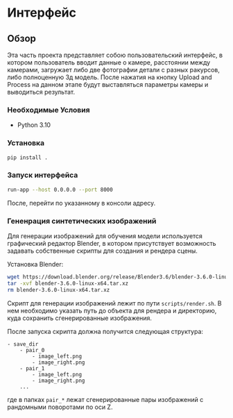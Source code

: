 # Интерфейс

## Обзор

Эта часть проекта представляет собою пользовательский интерфейс, в котором пользователь вводит данные о камере, расстоянии между камерами, загружает либо две фотографии детали с разных ракурсов, либо полноценную 3д модель. После нажатия на кнопку Upload and Process на данном этапе будут выставляться параметры камеры и выводиться результат.

### Необходимые Условия

- Python 3.10

### Установка

```bash
pip install .
```

### Запуск интерфейса

```bash
run-app --host 0.0.0.0 --port 8000
```

После, перейти по указанному в консоли адресу.

### Гененрация синтетических изображений

Для генерации изображений для обучения модели используется графический редактор Blender, в котором присутствует возможность задавать собственные скрипты для создания и рендера сцены.

Установка Blender:

```bash
wget https://download.blender.org/release/Blender3.6/blender-3.6.0-linux-x64.tar.xz
tar -xvf blender-3.6.0-linux-x64.tar.xz
rm blender-3.6.0-linux-x64.tar.xz
```

Скрипт для генерации изображений лежит по пути `scripts/render.sh`. В нем необходимо указать путь до объекта для рендера и директорию, куда сохранить сгенерированные изображения.

После запуска скрипта должна получится следующая структура:

```
- save_dir
    - pair_0
        - image_left.png
        - image_right.png
    - pair_1
        - image_left.png
        - image_right.png
    ...
```

где в папках `pair_*` лежат сгенерированные пары изображений с рандомными поворотами по оси Z.
